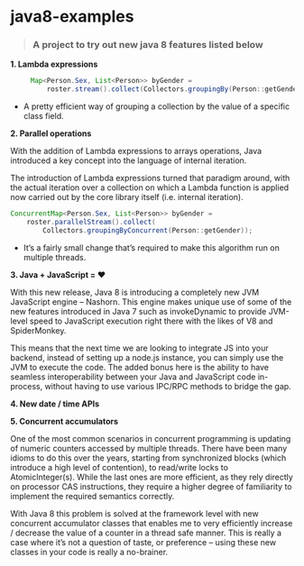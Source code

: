 java8-examples
==============

> ### A project to try out new java 8 features listed below

<b> 1. Lambda expressions </b>



```java
     Map<Person.Sex, List<Person>> byGender =
         roster.stream().collect(Collectors.groupingBy(Person::getGender));
```

* A pretty efficient way of grouping a collection by the value of a specific class field.


<b> 2. Parallel operations </b>

With the addition of Lambda expressions to arrays operations, Java introduced a key concept into the language of internal iteration. 

The introduction of Lambda expressions turned that paradigm around, with the actual iteration over a collection on which a Lambda function is applied now carried out by the core library itself (i.e. internal iteration).



```java
ConcurrentMap<Person.Sex, List<Person>> byGender =
    roster.parallelStream().collect(
        Collectors.groupingByConcurrent(Person::getGender));
```

* It’s a fairly small change that’s required to make this algorithm run on multiple threads.

<b>3. Java + JavaScript = ❤ </b>

With this new release, Java 8 is introducing a completely new JVM JavaScript engine – Nashorn. This engine makes unique use of some of the new features introduced in Java 7 such as invokeDynamic to provide JVM-level speed to JavaScript execution right there with the likes of V8 and SpiderMonkey.

This means that the next time we are looking to integrate JS into your backend, instead of setting up a node.js instance, you can simply use the JVM to execute the code. The added bonus here is the ability to have seamless interoperability between your Java and JavaScript code in-process, without having to use various IPC/RPC methods to bridge the gap.

<b> 4. New date / time APIs </b>



<b> 5. Concurrent accumulators </b>

One of the most common scenarios in concurrent programming is updating of numeric counters accessed by multiple threads. There have been many idioms to do this over the years, starting from synchronized blocks (which introduce a high level of contention), to read/write locks to AtomicInteger(s). While the last ones are more efficient, as they rely directly on processor CAS instructions, they require a higher degree of familiarity to implement the required semantics correctly.

With Java 8 this problem is solved at the framework level with new concurrent accumulator classes that enables me to very efficiently increase / decrease the value of a counter in a thread safe manner. This is really a case where it’s not a question of taste, or preference – using these new classes in your code is really a no-brainer.


